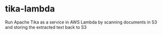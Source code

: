 # tika-lambda
Run Apache Tika as a service in AWS Lambda by scanning documents in S3 and storing the extracted text back to S3
